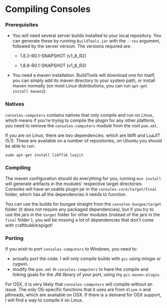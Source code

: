 # Compiling Consoles

### Prerequisites

- You will need several server builds installed to your local repository. You can generate these by running `BuildTools.jar` with the `--rev` argument, followed by the server version. The versions required are:

	- 1.8.3-R0.1-SNAPSHOT (v1_8_R2)

	- 1.8.8-R0.1-SNAPSHOT (v1_8_R3)

- You need a maven installation. BuildTools will download one for itself, you can simply add its maven directory to your system path, or install maven normally (on most Linux distributions, you can run `apt-get install maven2`)

### Natives

`consoles-computers` contains natives that only compile and run on Linux, which means if you're trying to compile the plugin for any other platform, you need to remove the `consoles-computers` module from the root `pom.xml`.

If you are on Linux, there are two dependencies, which are libffi and LuaJIT (5.1). These are available on a number of repositories, on Ubuntu you should be able to run:

    sudo apt-get install libffi6 luajit

### Compiling

The maven configuration should do everything for you; running `mvn install` will generate artifacts in the modules' respective target directories. Consoles will have an usable plugin jar in the `consoles-core/target/final` folder, which has all the dependencies it needs to function.

You can use the builds for bungee straight from the `consoles-bungee/target` folder (it does not require any packaged dependencies), but if you try to use the jars in the `target` folder for other modules (instead of the jars in the `final` folder`), you will be missing a lot of dependencies that don't come with craftbukkit/spigot!

### Porting

If you wish to port `consoles-computers` to Windows, you need to:

- actually port the code. I will only compile builds with `gcc` using mingw or cygwin.
- modify the `pom.xml` in `consoles-computers` to have the compile and linking goals for the JNI library of your port, using my `gcc-maven-plugin`.

For OSX, it is very likely that `consoles-computers` will compile without an issue. The only OS-specific functions that it uses are from `dlsym.h` and pthreads, which are available on OSX. If there is a demand for OSX support, I will find a way to compile it on Linux.

